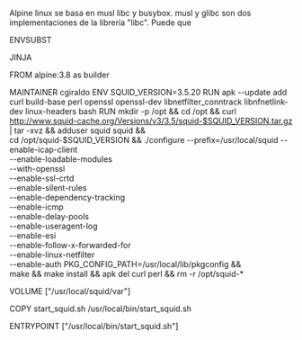 Alpine linux se basa en musl libc y busybox. musl y glibc son dos implementaciones de la librería "libc". Puede que 

ENVSUBST

JINJA

FROM alpine:3.8 as builder

MAINTAINER cgiraldo
ENV SQUID_VERSION=3.5.20
RUN apk --update add curl build-base perl openssl openssl-dev libnetfilter_conntrack libnfnetlink-dev linux-headers bash
RUN mkdir -p /opt && cd /opt && curl http://www.squid-cache.org/Versions/v3/3.5/squid-$SQUID_VERSION.tar.gz | tar -xvz && adduser squid squid && \
    cd /opt/squid-$SQUID_VERSION && ./configure --prefix=/usr/local/squid --enable-icap-client \
                                        --enable-loadable-modules \
                                        --with-openssl \
                                        --enable-ssl-crtd \
                                        --enable-silent-rules \
                                        --enable-dependency-tracking \
                                        --enable-icmp \
                                        --enable-delay-pools \
                                        --enable-useragent-log \
                                        --enable-esi \
                                        --enable-follow-x-forwarded-for \
                                        --enable-linux-netfilter \
                                        --enable-auth PKG_CONFIG_PATH=/usr/local/lib/pkgconfig && \
    make && make install && apk del curl perl && rm -r /opt/squid-*

VOLUME ["/usr/local/squid/var"]

COPY start_squid.sh /usr/local/bin/start_squid.sh

ENTRYPOINT ["/usr/local/bin/start_squid.sh"]